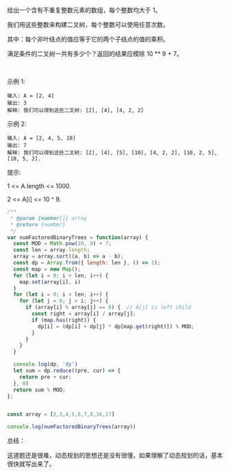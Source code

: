 
给出一个含有不重复整数元素的数组，每个整数均大于 1。

我们用这些整数来构建二叉树，每个整数可以使用任意次数。

其中：每个非叶结点的值应等于它的两个子结点的值的乘积。

满足条件的二叉树一共有多少个？返回的结果应模除 10 ** 9 + 7。

 

示例 1:
```
输入: A = [2, 4]
输出: 3
解释: 我们可以得到这些二叉树: [2], [4], [4, 2, 2]
```
示例 2:
```
输入: A = [2, 4, 5, 10]
输出: 7
解释: 我们可以得到这些二叉树: [2], [4], [5], [10], [4, 2, 2], [10, 2, 5], [10, 5, 2].

```

提示:

1 <= A.length <= 1000.

2 <= A[i] <= 10 ^ 9.


```js
/**
 * @param {number[]} array
 * @return {number}
 */
var numFactoredBinaryTrees = function(array) {
  const MOD = Math.pow(10, 9) + 7;
  const len = array.length;
  array = array.sort((a, b) => a - b);
  const dp = Array.from({ length: len }, () => 1);
  const map = new Map();
  for (let i = 0; i < len; i++) {
    map.set(array[i], i)
  }
  for (let i = 0; i < len; i++) {
    for (let j = 0; j < i; j++) {
      if (array[i] % array[j] == 0) {  // A[j] is left child
        const right = array[i] / array[j];
        if (map.has(right)) {
          dp[i] = (dp[i] + dp[j] * dp[map.get(right)]) % MOD;
        }
      } 
    }
  }

  console.log(dp, 'dp')
  let sum = dp.reduce((pre, cur) => {
    return pre + cur;
  }, 0)
  return sum % MOD;
};


const array = [2,3,4,5,6,7,8,16,17]

console.log(numFactoredBinaryTrees(array))

```



总结：

这道题还是很难，动态规划的思想还是没有很懂，如果理解了动态规划的话，基本很快就写出来了。